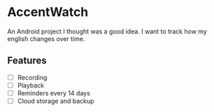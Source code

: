 # AccentWatch

An Android project I thought was a good idea. I want to track how my english changes over time.

## Features

 - [ ] Recording
 - [ ] Playback
 - [ ] Reminders every 14 days
 - [ ] Cloud storage and backup

